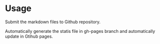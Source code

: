 # Usage

Submit the markdown files to Github repository.

Automatically generate the statis file in gh-pages branch and automatically update in Gtihub pages.
